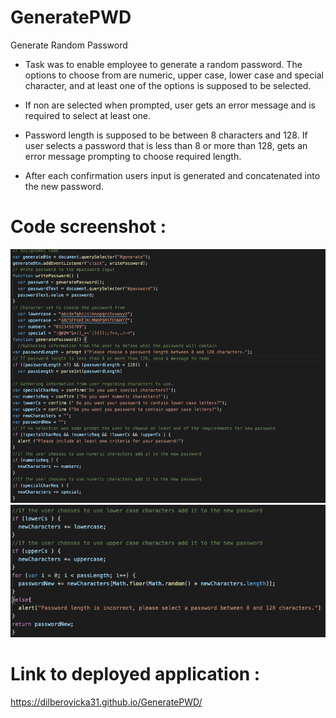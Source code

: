 # GeneratePWD
Generate Random Password

* Task was to enable employee to generate a random password.
The options to choose from are numeric, upper case, lower case and special character, and at least one of the options is supposed to be selected.

* If non are selected when prompted, user gets an error message and is required to select at least one.

* Password length is supposed to be between 8 characters and 128.
If user selects a password that is less than 8 or more than 128, gets an error message prompting to choose required length.

* After each confirmation users input is generated and concatenated into the new password.

# Code screenshot : 
 ![GeneratePWD](./Images/Code1.png)
 ![GeneratePWD](./Images/Code2.png)

 # Link to deployed application :
 https://dilberovicka31.github.io/GeneratePWD/





